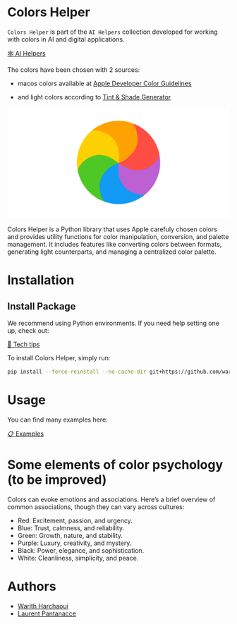 # Colors Helper

`Colors Helper` is part of the `AI Helpers` collection developed for working with colors in AI and digital applications.

[🕸️ AI Helpers](https://harchaoui.org/warith/ai-helpers)

The colors have been chosen with 2 sources:

  + macos colors available at [Apple Developer Color Guidelines](https://developer.apple.com/design/human-interface-guidelines/color#macOS-system-colors)

  + and light colors according to [Tint & Shade Generator](https://maketintsandshades.com)




[![logo](assets/repository-open-graph-template.png)](https://harchaoui.org/warith/ai-helpers)

Colors Helper is a Python library that uses Apple carefuly chosen colors and provides utility functions for color manipulation, conversion, and palette management. It includes features like converting colors between formats, generating light counterparts, and managing a centralized color palette.

# Installation

## Install Package

We recommend using Python environments. If you need help setting one up, check out:

[🥸 Tech tips](https://harchaoui.org/warith/4ml/#install)

To install Colors Helper, simply run:

```bash
pip install --force-reinstall --no-cache-dir git+https://github.com/warith-harchaoui/colors-helper.git@main
```

# Usage

You can find many examples here:

[📋 Examples](EXAMPLES.md)


# Some elements of color psychology (to be improved)

Colors can evoke emotions and associations. Here’s a brief overview of common associations, though they can vary across cultures:

 + Red: Excitement, passion, and urgency.
 + Blue: Trust, calmness, and reliability.
 + Green: Growth, nature, and stability.
 + Purple: Luxury, creativity, and mystery.
 + Black: Power, elegance, and sophistication.
 + White: Cleanliness, simplicity, and peace.

 # Authors
  - [Warith Harchaoui](https://deraison.ai)
  - [Laurent Pantanacce](https://www.linkedin.com/in/pantanacce/)
